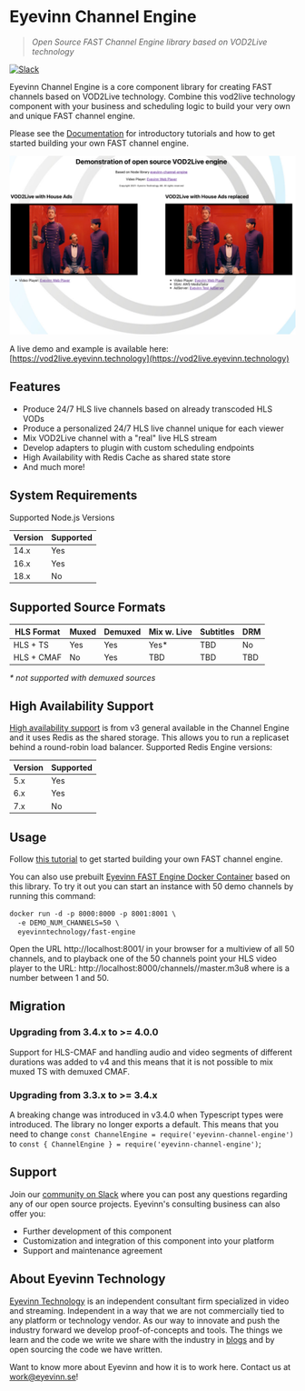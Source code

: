 # Eyevinn Channel Engine
> *Open Source FAST Channel Engine library based on VOD2Live technology*

[![Slack](http://slack.streamingtech.se/badge.svg)](http://slack.streamingtech.se)

Eyevinn Channel Engine is a core component library for creating FAST channels based on VOD2Live technology. Combine this vod2live technology component with your business and scheduling logic to build your very own and unique FAST channel engine. 

Please see the [Documentation](https://vod2live.docs.eyevinn.technology) for introductory tutorials and how to get started building your own FAST channel engine.

![Screenshot of demo site](docs/demosite.png)

A live demo and example is available here: [https://vod2live.eyevinn.technology](https://vod2live.eyevinn.technology)

## Features

- Produce 24/7 HLS live channels based on already transcoded HLS VODs
- Produce a personalized 24/7 HLS live channel unique for each viewer
- Mix VOD2Live channel with a "real" live HLS stream
- Develop adapters to plugin with custom scheduling endpoints
- High Availability with Redis Cache as shared state store
- And much more!

## System Requirements

Supported Node.js Versions

| Version | Supported | 
| ------- | --------- |
| 14.x    | Yes       |
| 16.x    | Yes       |
| 18.x    | No        |

## Supported Source Formats

| HLS Format | Muxed | Demuxed | Mix w. Live | Subtitles | DRM |
| ---------- | ----- | ------- | ----------- | --------- | --- |
| HLS + TS   | Yes   | Yes     | Yes*        | TBD       | No  |
| HLS + CMAF | No    | Yes     | TBD         | TBD       | TBD |

*\* not supported with demuxed sources*

## High Availability Support

[High availability support](https://vod2live.docs.eyevinn.technology/usage-guide.html#high-availability) is from v3 general available in the Channel Engine and it uses Redis as the shared storage. This allows you to run a replicaset behind a round-robin load balancer. Supported Redis Engine versions:

| Version | Supported | 
| ------- | --------- |
| 5.x     | Yes       |
| 6.x     | Yes       |
| 7.x    | No        |

## Usage

Follow [this tutorial](https://vod2live.docs.eyevinn.technology/getting-started.html) to get started building your own FAST channel engine.

You can also use prebuilt [Eyevinn FAST Engine Docker Container](https://github.com/Eyevinn/docker-fast) based on this library. To try it out you can start an instance with 50 demo channels by running this command:

```
docker run -d -p 8000:8000 -p 8001:8001 \
  -e DEMO_NUM_CHANNELS=50 \
  eyevinntechnology/fast-engine
```

Open the URL http://localhost:8001/ in your browser for a multiview of all 50 channels, and to playback one of the 50 channels point your HLS video player to the URL: http://localhost:8000/channels/<N>/master.m3u8 where <N> is a number between 1 and 50.

## Migration

### Upgrading from 3.4.x to >= 4.0.0

Support for HLS-CMAF and handling audio and video segments of different durations was added to v4
and this means that it is not possible to mix muxed TS with demuxed CMAF.

### Upgrading from 3.3.x to >= 3.4.x

A breaking change was introduced in v3.4.0 when Typescript types were introduced. The library no longer exports a default. This means that you need to change `const ChannelEngine = require('eyevinn-channel-engine')` to `const { ChannelEngine } = require('eyevinn-channel-engine')`;

## Support

Join our [community on Slack](http://slack.streamingtech.se) where you can post any questions regarding any of our open source projects. Eyevinn's consulting business can also offer you:

- Further development of this component
- Customization and integration of this component into your platform
- Support and maintenance agreement

## About Eyevinn Technology

[Eyevinn Technology](https://www.eyevinntechnology.se) is an independent consultant firm specialized in video and streaming. Independent in a way that we are not commercially tied to any platform or technology vendor. As our way to innovate and push the industry forward we develop proof-of-concepts and tools. The things we learn and the code we write we share with the industry in [blogs](https://dev.to/video) and by open sourcing the code we have written.

Want to know more about Eyevinn and how it is to work here. Contact us at work@eyevinn.se!

